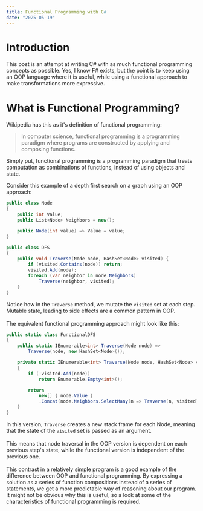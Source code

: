 ```yaml
---
title: Functional Programming with C#
date: "2025-05-19"
---
```


# Introduction

This post is an attempt at writing C# with as much functional programming concepts as possible. Yes, I know F# exists, but the point is to keep using an OOP language where it is useful, while using a functional approach to make transformations more expressive.

# What is Functional Programming?

Wikipedia has this as it's definition of functional programming:
> In computer science, functional programming is a programming paradigm where programs are constructed by applying and composing functions.

Simply put, functional programming is a programming paradigm that treats computation as combinations of functions, instead of using objects and state.

Consider this example of a depth first search on a graph using an OOP approach:
```csharp
public class Node
{
    public int Value;
    public List<Node> Neighbors = new();

    public Node(int value) => Value = value;
}

public class DFS
{
    public void Traverse(Node node, HashSet<Node> visited) {
        if (visited.Contains(node)) return;
        visited.Add(node);
        foreach (var neighbor in node.Neighbors)
            Traverse(neighbor, visited);
    }
}
```
Notice how in the `Traverse` method, we mutate the `visited` set at each step. Mutable state, leading to side effects are a common pattern in OOP.    
<br>
The equivalent functional programming approach might look like this:
```csharp
public static class FunctionalDFS
{
    public static IEnumerable<int> Traverse(Node node) =>
        Traverse(node, new HashSet<Node>());

    private static IEnumerable<int> Traverse(Node node, HashSet<Node> visited)
    {
        if (!visited.Add(node))
            return Enumerable.Empty<int>();

        return 
            new[] { node.Value }
            .Concat(node.Neighbors.SelectMany(n => Traverse(n, visited)));
    }
}
```
In this version, `Traverse` creates a new stack frame for each Node, meaning that the state of the `visited` set is passed as an argument.  
<br>
This means that node traversal in the OOP version is dependent on each previous step's state, while the functional version is independent of the previous one.  
<br>
This contrast in a relatively simple program is a good example of the difference between OOP and functional programming. By expressing a solution as a series of function compositions instead of a series of statements, we get a more predictable way of reasoning about our program. 
<br> 
It might not be obvious why this is useful, so a look at some of the characteristics of functional programming is required.

